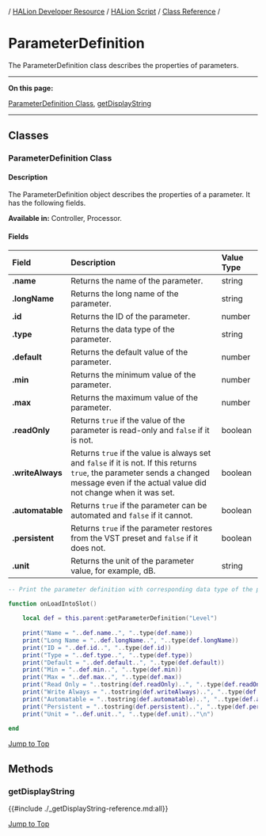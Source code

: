 / [HALion Developer Resource](../../HALion-Developer-Resource.md) / [HALion Script](./HALion-Script.md) / [Class Reference](./Class-Reference.md) /

# ParameterDefinition

The ParameterDefinition class describes the properties of parameters.

---

**On this page:**

[ParameterDefinition Class](#parameterdefinition-class), [getDisplayString](#getdisplaystring)

---

## Classes

### ParameterDefinition Class

#### Description

The ParameterDefinition object describes the properties of a parameter. It has the following fields.

**Available in:** Controller, Processor.

#### Fields

|Field|Description|Value Type|
|:-|:-|:-|
|**.name**|	Returns the name of the parameter.|string|
|**.longName**|	Returns the long name of the parameter.|string|
|**.id**|	Returns the ID of the parameter.|number|
|**.type**|	Returns the data type of the parameter.|string|
|**.default**|	Returns the default value of the parameter.|number|
|**.min**|	Returns the minimum value of the parameter.|number|
|**.max**|	Returns the maximum value of the parameter.|number|
|**.readOnly**|	Returns ``true`` if the value of the parameter is read-only and ``false`` if it is not.|boolean|
|**.writeAlways**|	Returns ``true`` if the value is always set and ``false`` if it is not. If this returns ``true``, the parameter sends a changed message even if the actual value did not change when it was set.|boolean|
|**.automatable**|Returns ``true`` if the parameter can be automated and ``false`` if it cannot.|boolean|
|**.persistent**|Returns ``true`` if the parameter restores from the VST preset and ``false`` if it does not.|boolean|
|**.unit**|Returns the unit of the parameter value, for example, dB.|string|

```lua
-- Print the parameter definition with corresponding data type of the parent layer's level parameter.

function onLoadIntoSlot()
 
    local def = this.parent:getParameterDefinition("Level")
 
    print("Name = "..def.name..", "..type(def.name))
    print("Long Name = "..def.longName..", "..type(def.longName))
    print("ID = "..def.id..", "..type(def.id))
    print("Type = "..def.type..", "..type(def.type))
    print("Default = "..def.default..", "..type(def.default))
    print("Min = "..def.min..", "..type(def.min))
    print("Max = "..def.max..", "..type(def.max))
    print("Read Only = "..tostring(def.readOnly)..", "..type(def.readOnly))
    print("Write Always = "..tostring(def.writeAlways)..", "..type(def.writeAlways))
    print("Automatable = "..tostring(def.automatable)..", "..type(def.automatable))
    print("Persistent = "..tostring(def.persistent)..", "..type(def.persistent))
    print("Unit = "..def.unit..", "..type(def.unit).."\n")
 
end
```
[Jump to Top ](#parameterdefinition)

## Methods

### getDisplayString

{{#include ./_getDisplayString-reference.md:all}}

[Jump to Top ](#parameterdefinition)
